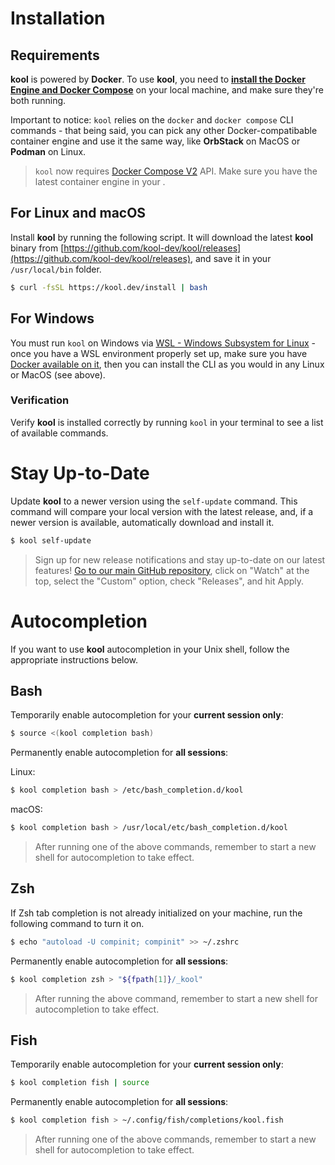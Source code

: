 # Installation

## Requirements

**kool** is powered by **Docker**. To use **kool**, you need to **[install the Docker Engine and Docker Compose](https://docs.docker.com/get-docker/)** on your local machine, and make sure they're both running.

Important to notice: `kool` relies on the `docker` and `docker compose` CLI commands - that being said, you can pick any other Docker-compatibable container engine and use it the same way, like **OrbStack** on MacOS or **Podman** on Linux.

> `kool` now requires [Docker Compose V2](https://docs.docker.com/compose/install/) API. Make sure you have the latest container engine in your .

## For Linux and macOS

Install **kool** by running the following script. It will download the latest **kool** binary from [https://github.com/kool-dev/kool/releases](https://github.com/kool-dev/kool/releases), and save it in your `/usr/local/bin` folder.

```bash
$ curl -fsSL https://kool.dev/install | bash
```

## For Windows

You must run `kool` on Windows via [WSL - Windows Subsystem for Linux](https://learn.microsoft.com/en-us/windows/wsl/install) - once you have a WSL environment properly set up, make sure you have [Docker available on it](https://docs.docker.com/desktop/wsl/), then you can install the CLI as you would in any Linux or MacOS (see above).

### Verification

Verify **kool** is installed correctly by running `kool` in your terminal to see a list of available commands.

# Stay Up-to-Date

Update **kool** to a newer version using the `self-update` command. This command will compare your local version with the latest release, and, if a newer version is available, automatically download and install it.

```bash
$ kool self-update
```

> Sign up for new release notifications and stay up-to-date on our latest features! [Go to our main GitHub repository](https://github.com/kool-dev/kool), click on "Watch" at the top, select the "Custom" option, check "Releases", and hit Apply.

# Autocompletion

If you want to use **kool** autocompletion in your Unix shell, follow the appropriate instructions below.

## Bash

Temporarily enable autocompletion for your **current session only**:

```bash
$ source <(kool completion bash)
```

Permanently enable autocompletion for **all sessions**:

Linux:

```bash
$ kool completion bash > /etc/bash_completion.d/kool
```

macOS:

```bash
$ kool completion bash > /usr/local/etc/bash_completion.d/kool
```

> After running one of the above commands, remember to start a new shell for autocompletion to take effect.

## Zsh

If Zsh tab completion is not already initialized on your machine, run the following command to turn it on.

```bash
$ echo "autoload -U compinit; compinit" >> ~/.zshrc
```

Permanently enable autocompletion for **all sessions**:

```bash
$ kool completion zsh > "${fpath[1]}/_kool"
```

> After running the above command, remember to start a new shell for autocompletion to take effect.

## Fish

Temporarily enable autocompletion for your **current session only**:

```bash
$ kool completion fish | source
```

Permanently enable autocompletion for **all sessions**:

```bash
$ kool completion fish > ~/.config/fish/completions/kool.fish
```

> After running one of the above commands, remember to start a new shell for autocompletion to take effect.
